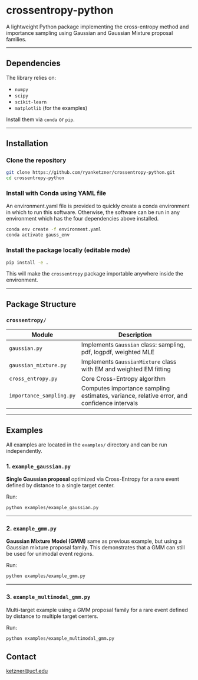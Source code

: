 # crossentropy-python

A lightweight Python package implementing the cross-entropy method and importance sampling using Gaussian and Gaussian Mixture proposal families.

---

## Dependencies

The library relies on:

- `numpy`
- `scipy`
- `scikit-learn`
- `matplotlib` (for the examples)

Install them via `conda` or `pip`.

---

## Installation

### Clone the repository

```bash
git clone https://github.com/ryanketzner/crossentropy-python.git
cd crossentropy-python
```

### Install with Conda using YAML file

An environment.yaml file is provided to quickly create a conda environment in which to run this software. Otherwise,
the software can be run in any environment which has the four dependencies above installed.


```bash
conda env create -f environment.yaml
conda activate gauss_env
```

### Install the package locally (editable mode)

```bash
pip install -e .
```

This will make the `crossentropy` package importable anywhere inside the environment.

---

## Package Structure

### `crossentropy/`

| Module                    | Description |
|---------------------------|-------------|
| `gaussian.py`             | Implements `Gaussian` class: sampling, pdf, logpdf, weighted MLE |
| `gaussian_mixture.py`     | Implements `GaussianMixture` class with EM and weighted EM fitting |
| `cross_entropy.py`        | Core Cross-Entropy algorithm |
| `importance_sampling.py`  | Computes importance sampling estimates, variance, relative error, and confidence intervals |

---

## Examples

All examples are located in the `examples/` directory and can be run independently.

### 1. `example_gaussian.py`

**Single Gaussian proposal** optimized via Cross-Entropy for a rare event defined by distance to a single target center.

Run:
```bash
python examples/example_gaussian.py
```

---

### 2. `example_gmm.py`

**Gaussian Mixture Model (GMM)** same as previous example, but using a Gaussian mixture proposal family. This demonstrates
that a GMM can still be used for unimodal event regions.

Run:
```bash
python examples/example_gmm.py
```

---

### 3. `example_multimodal_gmm.py`

Multi-target example using a GMM proposal family for a rare event defined by distance to multiple target centers.

Run:
```bash
python examples/example_multimodal_gmm.py
```

## Contact

ketzner@ucf.edu